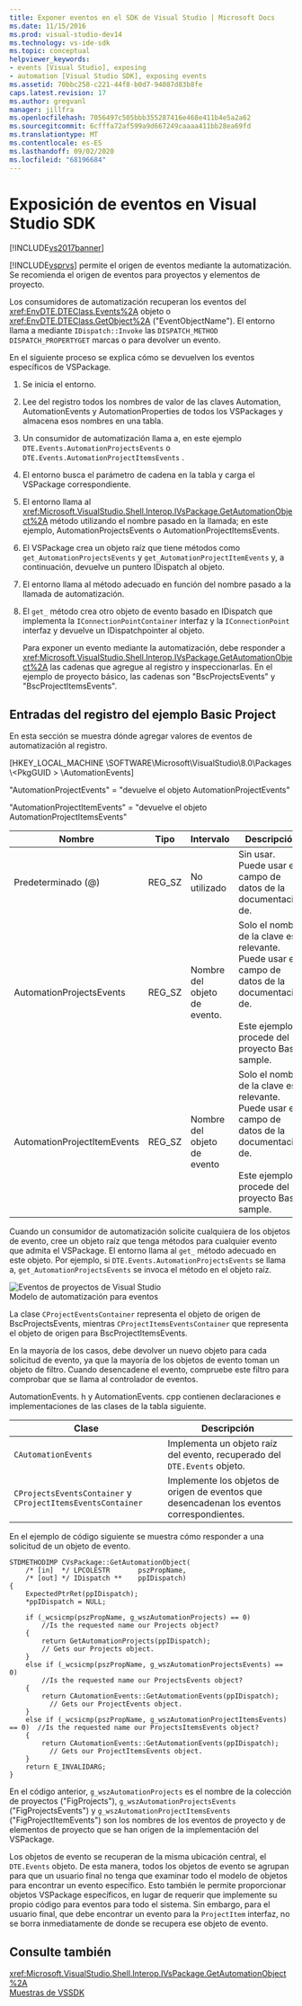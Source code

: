 ```yaml
---
title: Exponer eventos en el SDK de Visual Studio | Microsoft Docs
ms.date: 11/15/2016
ms.prod: visual-studio-dev14
ms.technology: vs-ide-sdk
ms.topic: conceptual
helpviewer_keywords:
- events [Visual Studio], exposing
- automation [Visual Studio SDK], exposing events
ms.assetid: 70bbc258-c221-44f8-b0d7-94087d83b8fe
caps.latest.revision: 17
ms.author: gregvanl
manager: jillfra
ms.openlocfilehash: 7056497c505bbb355287416e468e411b4e5a2a62
ms.sourcegitcommit: 6cfffa72af599a9d667249caaaa411bb28ea69fd
ms.translationtype: MT
ms.contentlocale: es-ES
ms.lasthandoff: 09/02/2020
ms.locfileid: "68196684"
---
```

# <a name="exposing-events-in-the-visual-studio-sdk"></a>Exposición de eventos en Visual Studio SDK
[!INCLUDE[vs2017banner](../../includes/vs2017banner.md)]

[!INCLUDE[vsprvs](../../includes/vsprvs-md.md)] permite el origen de eventos mediante la automatización. Se recomienda el origen de eventos para proyectos y elementos de proyecto.  
  
 Los consumidores de automatización recuperan los eventos del <xref:EnvDTE.DTEClass.Events%2A> objeto o <xref:EnvDTE.DTEClass.GetObject%2A> ("EventObjectName"). El entorno llama a mediante `IDispatch::Invoke` las `DISPATCH_METHOD` `DISPATCH_PROPERTYGET` marcas o para devolver un evento.  
  
 En el siguiente proceso se explica cómo se devuelven los eventos específicos de VSPackage.  
  
1. Se inicia el entorno.  
  
2. Lee del registro todos los nombres de valor de las claves Automation, AutomationEvents y AutomationProperties de todos los VSPackages y almacena esos nombres en una tabla.  
  
3. Un consumidor de automatización llama a, en este ejemplo `DTE.Events.AutomationProjectsEvents` o `DTE.Events.AutomationProjectItemsEvents` .  
  
4. El entorno busca el parámetro de cadena en la tabla y carga el VSPackage correspondiente.  
  
5. El entorno llama al <xref:Microsoft.VisualStudio.Shell.Interop.IVsPackage.GetAutomationObject%2A> método utilizando el nombre pasado en la llamada; en este ejemplo, AutomationProjectsEvents o AutomationProjectItemsEvents.  
  
6. El VSPackage crea un objeto raíz que tiene métodos como `get_AutomationProjectsEvents` y `get_AutomationProjectItemEvents` y, a continuación, devuelve un puntero IDispatch al objeto.  
  
7. El entorno llama al método adecuado en función del nombre pasado a la llamada de automatización.  
  
8. El `get_` método crea otro objeto de evento basado en IDispatch que implementa la `IConnectionPointContainer` interfaz y la `IConnectionPoint` interfaz y devuelve un IDispatchpointer al objeto.  
  
   Para exponer un evento mediante la automatización, debe responder a <xref:Microsoft.VisualStudio.Shell.Interop.IVsPackage.GetAutomationObject%2A> las cadenas que agregue al registro y inspeccionarlas. En el ejemplo de proyecto básico, las cadenas son "BscProjectsEvents" y "BscProjectItemsEvents".  
  
## <a name="registry-entries-from-the-basic-project-sample"></a>Entradas del registro del ejemplo Basic Project  
 En esta sección se muestra dónde agregar valores de eventos de automatización al registro.  
  
 [HKEY_LOCAL_MACHINE \SOFTWARE\Microsoft\VisualStudio\8.0\Packages \\<PkgGUID \> \AutomationEvents]  
  
 "AutomationProjectEvents" = "devuelve el objeto AutomationProjectEvents"  
  
 "AutomationProjectItemEvents" = "devuelve el objeto AutomationProjectItemsEvents"  
  
|Nombre|Tipo|Intervalo|Descripción|  
|----------|----------|-----------|-----------------|  
|Predeterminado (@)|REG_SZ|No utilizado|Sin usar. Puede usar el campo de datos de la documentación de.|  
|AutomationProjectsEvents|REG_SZ|Nombre del objeto de evento.|Solo el nombre de la clave es relevante. Puede usar el campo de datos de la documentación de.<br /><br /> Este ejemplo procede del proyecto Basic sample.|  
|AutomationProjectItemEvents|REG_SZ|Nombre del objeto de evento|Solo el nombre de la clave es relevante. Puede usar el campo de datos de la documentación de.<br /><br /> Este ejemplo procede del proyecto Basic sample.|  
  
 Cuando un consumidor de automatización solicite cualquiera de los objetos de evento, cree un objeto raíz que tenga métodos para cualquier evento que admita el VSPackage. El entorno llama al `get_` método adecuado en este objeto. Por ejemplo, si `DTE.Events.AutomationProjectsEvents` se llama a, `get_AutomationProjectsEvents` se invoca el método en el objeto raíz.  
  
 ![Eventos de proyectos de Visual Studio](../../extensibility/internals/media/projectevents.gif "ProjectEvents")  
Modelo de automatización para eventos  
  
 La clase `CProjectEventsContainer` representa el objeto de origen de BscProjectsEvents, mientras `CProjectItemsEventsContainer` que representa el objeto de origen para BscProjectItemsEvents.  
  
 En la mayoría de los casos, debe devolver un nuevo objeto para cada solicitud de evento, ya que la mayoría de los objetos de evento toman un objeto de filtro. Cuando desencadene el evento, compruebe este filtro para comprobar que se llama al controlador de eventos.  
  
 AutomationEvents. h y AutomationEvents. cpp contienen declaraciones e implementaciones de las clases de la tabla siguiente.  
  
|Clase|Descripción|  
|-----------|-----------------|  
|`CAutomationEvents`|Implementa un objeto raíz del evento, recuperado del `DTE.Events` objeto.|  
|`CProjectsEventsContainer` y `CProjectItemsEventsContainer`|Implemente los objetos de origen de eventos que desencadenan los eventos correspondientes.|  
  
 En el ejemplo de código siguiente se muestra cómo responder a una solicitud de un objeto de evento.  
  
```cpp#  
STDMETHODIMP CVsPackage::GetAutomationObject(  
    /* [in]  */ LPCOLESTR       pszPropName,   
    /* [out] */ IDispatch **    ppIDispatch)  
{  
    ExpectedPtrRet(ppIDispatch);  
    *ppIDispatch = NULL;  
  
    if (_wcsicmp(pszPropName, g_wszAutomationProjects) == 0)   
        //Is the requested name our Projects object?  
    {  
        return GetAutomationProjects(ppIDispatch);  
        // Gets our Projects object.  
    }  
    else if (_wcsicmp(pszPropName, g_wszAutomationProjectsEvents) == 0)  
        //Is the requested name our ProjectsEvents object?  
    {  
        return CAutomationEvents::GetAutomationEvents(ppIDispatch);  
          // Gets our ProjectEvents object.  
    }  
    else if (_wcsicmp(pszPropName, g_wszAutomationProjectItemsEvents) == 0)  //Is the requested name our ProjectsItemsEvents object?  
    {  
        return CAutomationEvents::GetAutomationEvents(ppIDispatch);  
          // Gets our ProjectItemsEvents object.  
    }  
    return E_INVALIDARG;  
}  
```  
  
 En el código anterior, `g_wszAutomationProjects` es el nombre de la colección de proyectos ("FigProjects"), `g_wszAutomationProjectsEvents` ("FigProjectsEvents") y `g_wszAutomationProjectItemsEvents` ("FigProjectItemEvents") son los nombres de los eventos de proyecto y de elementos de proyecto que se han origen de la implementación del VSPackage.  
  
 Los objetos de evento se recuperan de la misma ubicación central, el `DTE.Events` objeto. De esta manera, todos los objetos de evento se agrupan para que un usuario final no tenga que examinar todo el modelo de objetos para encontrar un evento específico. Esto también le permite proporcionar objetos VSPackage específicos, en lugar de requerir que implemente su propio código para eventos para todo el sistema. Sin embargo, para el usuario final, que debe encontrar un evento para la `ProjectItem` interfaz, no se borra inmediatamente de donde se recupera ese objeto de evento.  
  
## <a name="see-also"></a>Consulte también  
 <xref:Microsoft.VisualStudio.Shell.Interop.IVsPackage.GetAutomationObject%2A>   
 [Muestras de VSSDK](../../misc/vssdk-samples.md)
